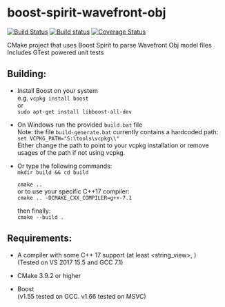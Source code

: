 # boost-spirit-wavefront-obj

[![Build Status](https://travis-ci.org/jamesmcgill/boost-spirit-wavefront-obj.svg?branch=master)](https://travis-ci.org/jamesmcgill/boost-spirit-wavefront-obj)  [![Build status](https://ci.appveyor.com/api/projects/status/5nnfjq0yk9i42hav?svg=true)](https://ci.appveyor.com/project/jamesmcgill/boost-spirit-wavefront-obj)  [![Coverage Status](https://coveralls.io/repos/github/jamesmcgill/boost-spirit-wavefront-obj/badge.svg?branch=master)](https://coveralls.io/github/jamesmcgill/boost-spirit-wavefront-obj?branch=master)  

CMake project that uses Boost Spirit to parse Wavefront Obj model files  
Includes GTest powered unit tests  

## Building:
+ Install Boost on your system  
e.g. `vcpkg install boost`  
or  
`sudo apt-get install libboost-all-dev`  
+ On Windows run the provided `build.bat` file   
   Note: the file `build-generate.bat` currently contains a hardcoded path: `set VCPKG_PATH="S:\tools\vcpkg\\"`  
   Either change the path to point to your vcpkg installation or remove usages of the path if not using vcpkg.  
   
+ Or type the following commands:  
   `mkdir build && cd build`  
   
   `cmake ..`  
     or to use your specific C++17 compiler:  
   `cmake .. -DCMAKE_CXX_COMPILER=g++-7.1`  
   
   then finally:  
   `cmake --build .`  

## Requirements:
+ A compiler with some C++ 17 support (at least <string_view>, <optional>)  
    (Tested on VS 2017 15.5 and GCC 7.1) 

+ CMake 3.9.2 or higher

+ Boost  
    (v1.55 tested on GCC. v1.66 tested on MSVC) 
